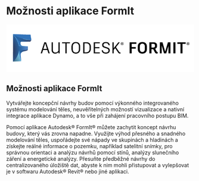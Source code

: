 # Možnosti aplikace FormIt

![](<../.gitbook/assets/b5030b43-df24-4259-ad6a-94bcad61bc78 (1).png>)

## Možnosti aplikace FormIt

Vytvářejte koncepční návrhy budov pomocí výkonného integrovaného systému modelování těles, neuvěřitelných možností vizualizace a nativní integrace aplikace Dynamo, a to vše při zahájení pracovního postupu BIM.

Pomocí aplikace Autodesk® FormIt® můžete zachytit koncept návrhu budovy, který vás zrovna napadne. Využijte výhod přesného a snadného modelování těles, uspořádejte své nápady ve skupinách a hladinách a získejte reálné informace o pozemku, například satelitní snímky, pro správnou orientaci a analýzu návrhů pomocí stínů, analýzy slunečního záření a energetické analýzy. Přesuňte předběžné návrhy do centralizovaného úložiště dat, abyste k nim mohli přistupovat a vylepšovat je v softwaru Autodesk® Revit® nebo jiné aplikaci.
